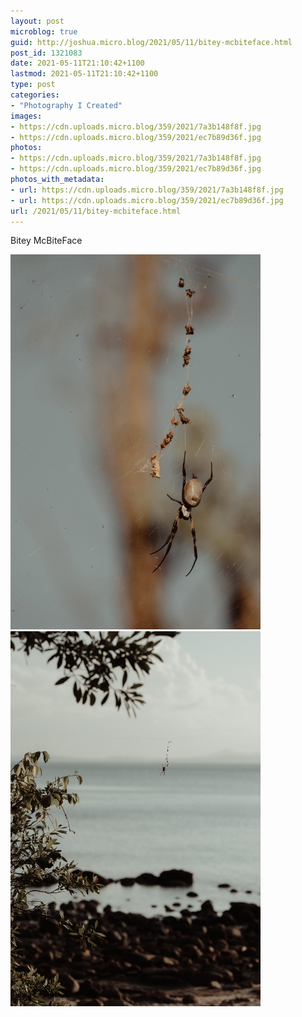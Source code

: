 ```yaml
---
layout: post
microblog: true
guid: http://joshua.micro.blog/2021/05/11/bitey-mcbiteface.html
post_id: 1321083
date: 2021-05-11T21:10:42+1100
lastmod: 2021-05-11T21:10:42+1100
type: post
categories:
- "Photography I Created"
images:
- https://cdn.uploads.micro.blog/359/2021/7a3b148f8f.jpg
- https://cdn.uploads.micro.blog/359/2021/ec7b89d36f.jpg
photos:
- https://cdn.uploads.micro.blog/359/2021/7a3b148f8f.jpg
- https://cdn.uploads.micro.blog/359/2021/ec7b89d36f.jpg
photos_with_metadata:
- url: https://cdn.uploads.micro.blog/359/2021/7a3b148f8f.jpg
- url: https://cdn.uploads.micro.blog/359/2021/ec7b89d36f.jpg
url: /2021/05/11/bitey-mcbiteface.html
---
```

Bitey McBiteFace

<img src="uploads/2021/7a3b148f8f.jpg" width="400" height="600" alt="" /><img src="uploads/2021/ec7b89d36f.jpg" width="400" height="600" alt="" />
